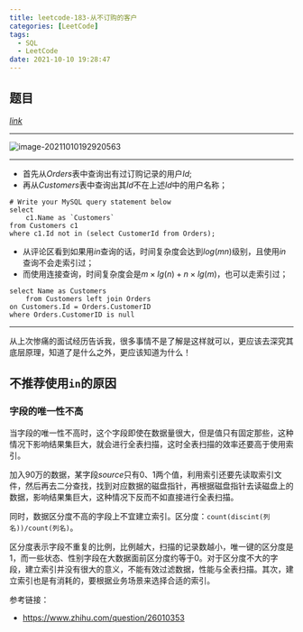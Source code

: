 ```yaml
---
title: leetcode-183-从不订购的客户
categories: [LeetCode]
tags:
  - SQL
  - LeetCode
date: 2021-10-10 19:28:47
---
```


## 题目

[$link$](https://leetcode-cn.com/problems/customers-who-never-order/)

<hr/>

![image-20211010192920563](https://gitee.com/cao_ziqiang/img/raw/master/20211010192920.png)

<hr/>

- 首先从$Orders$表中查询出有过订购记录的用户$Id$;
- 再从$Customers$表中查询出其$Id$不在上述$Id$中的用户名称；

```mysql
# Write your MySQL query statement below
select
    c1.Name as `Customers`
from Customers c1
where c1.Id not in (select CustomerId from Orders);
```

- 从评论区看到如果用$in$查询的话，时间复杂度会达到$log(mn)$级别，且使用$in$查询不会走索引过；
- 而使用连接查询，时间复杂度会是$m\times lg(n) + n \times lg(m)$，也可以走索引过；

```mysql
select Name as Customers 
	from Customers left join Orders 
on Customers.Id = Orders.CustomerID 
where Orders.CustomerID is null
```

<hr/>

从上次惨痛的面试经历告诉我，很多事情不是了解是这样就可以，更应该去深究其底层原理，知道了是什么之外，更应该知道为什么！

## 不推荐使用`in`的原因

### 字段的唯一性不高

当字段的唯一性不高时，这个字段即使在数据量很大，但是值只有固定那些，这种情况下影响结果集巨大，就会进行全表扫描，这时全表扫描的效率还要高于使用索引。

加入90万的数据，某字段$source$只有0、1两个值，利用索引还要先读取索引文件，然后再去二分查找，找到对应数据的磁盘指针，再根据磁盘指针去读磁盘上的数据，影响结果集巨大，这种情况下反而不如直接进行全表扫描。

同时，数据区分度不高的字段上不宜建立索引。区分度：`count(discint(列名))/count(列名)`。

区分度表示字段不重复的比例，比例越大，扫描的记录数越小，唯一键的区分度是1，而一些状态、性别字段在大数据面前区分度约等于0。对于区分度不大的字段，建立索引并没有很大的意义，不能有效过滤数据，性能与全表扫描。其次，建立索引也是有消耗的，要根据业务场景来选择合适的索引。



参考链接：

- https://www.zhihu.com/question/26010353